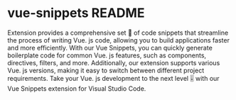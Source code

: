 # vue-snippets README
Extension provides a comprehensive set 📐 of code snippets that streamline the process of writing Vue. js code, allowing you to build applications faster and more efficiently. With our Vue Snippets, you can quickly generate boilerplate code for common Vue. js features, such as components, directives, filters, and more. Additionally, our extension supports various Vue. js versions, making it easy to switch between different project requirements. Take your Vue. js development to the next level 🎚️ with our Vue Snippets extension for Visual Studio Code.



